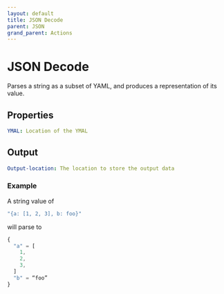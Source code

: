```yaml
---
layout: default
title: JSON Decode
parent: JSON
grand_parent: Actions
---
```

# JSON Decode
Parses a string as a subset of YAML, and produces a representation of its value.

## Properties
```yaml
YMAL: Location of the YMAL
```

## Output
```yaml
Output-location: The location to store the output data
```

### Example
A string value of

```js
"{a: [1, 2, 3], b: foo}"
```
will parse to
```js
{
  "a" = [
    1,
    2,
    3,
  ]
  "b" = “foo”
}
```
